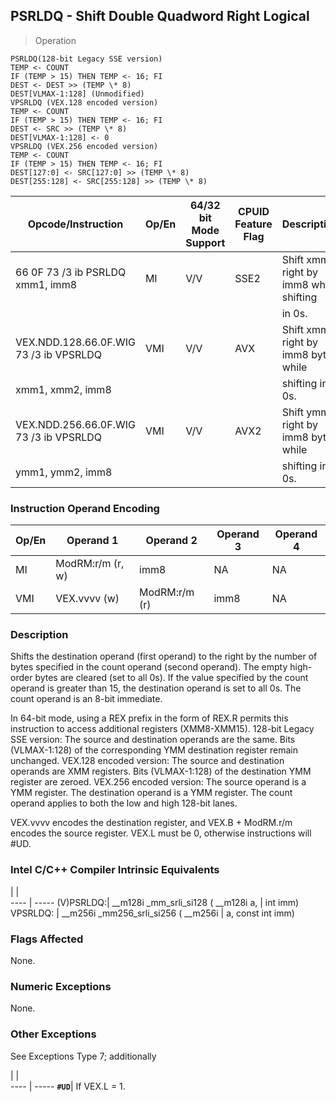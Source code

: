 ## PSRLDQ - Shift Double Quadword Right Logical

> Operation

``` slim
PSRLDQ(128-bit Legacy SSE version)
TEMP <- COUNT
IF (TEMP > 15) THEN TEMP <- 16; FI
DEST <- DEST >> (TEMP \* 8)
DEST[VLMAX-1:128] (Unmodified)
VPSRLDQ (VEX.128 encoded version)
TEMP <- COUNT
IF (TEMP > 15) THEN TEMP <- 16; FI
DEST <- SRC >> (TEMP \* 8)
DEST[VLMAX-1:128] <- 0
VPSRLDQ (VEX.256 encoded version)
TEMP <- COUNT
IF (TEMP > 15) THEN TEMP <- 16; FI
DEST[127:0] <- SRC[127:0] >> (TEMP \* 8)
DEST[255:128] <- SRC[255:128] >> (TEMP \* 8)

```

 Opcode/Instruction                    | Op/En| 64/32 bit Mode Support| CPUID Feature Flag| Description                            
 ---  | --- | --- | --- | ---
 66 0F 73 /3 ib PSRLDQ xmm1, imm8      | MI   | V/V                   | SSE2              | Shift xmm1 right by imm8 while shifting
                                       |      |                       |                   | in 0s.                                 
 VEX.NDD.128.66.0F.WIG 73 /3 ib VPSRLDQ| VMI  | V/V                   | AVX               | Shift xmm2 right by imm8 bytes while   
 xmm1, xmm2, imm8                      |      |                       |                   | shifting in 0s.                        
 VEX.NDD.256.66.0F.WIG 73 /3 ib VPSRLDQ| VMI  | V/V                   | AVX2              | Shift ymm1 right by imm8 bytes while   
 ymm1, ymm2, imm8                      |      |                       |                   | shifting in 0s.                        

### Instruction Operand Encoding
 Op/En| Operand 1       | Operand 2    | Operand 3| Operand 4
 ---  | --- | --- | --- | ---
 MI   | ModRM:r/m (r, w)| imm8         | NA       | NA       
 VMI  | VEX.vvvv (w)    | ModRM:r/m (r)| imm8     | NA       

### Description
Shifts the destination operand (first operand) to the right by the number of
bytes specified in the count operand (second operand). The empty high-order
bytes are cleared (set to all 0s). If the value specified by the count operand
is greater than 15, the destination operand is set to all 0s. The count operand
is an 8-bit immediate.

In 64-bit mode, using a REX prefix in the form of REX.R permits this instruction
to access additional registers (XMM8-XMM15). 128-bit Legacy SSE version: The
source and destination operands are the same. Bits (VLMAX-1:128) of the corresponding
YMM destination register remain unchanged. VEX.128 encoded version: The source
and destination operands are XMM registers. Bits (VLMAX-1:128) of the destination
YMM register are zeroed. VEX.256 encoded version: The source operand is a YMM
register. The destination operand is a YMM register. The count operand applies
to both the low and high 128-bit lanes.

<aside class="notification">
VEX.vvvv encodes the destination register, and VEX.B + ModRM.r/m encodes
the source register. VEX.L must be 0, otherwise instructions will #UD.
</aside>



### Intel C/C++ Compiler Intrinsic Equivalents
   | |  
---- | -----
 (V)PSRLDQ:| __m128i _mm_srli_si128 ( __m128i a,
           | int imm)                           
 VPSRLDQ:  | __m256i _mm256_srli_si256 ( __m256i
           | a, const int imm)                  

### Flags Affected
None.


### Numeric Exceptions
None.


### Other Exceptions
See Exceptions Type 7; additionally

   | |  
---- | -----
 **``#UD``**| If VEX.L = 1.
